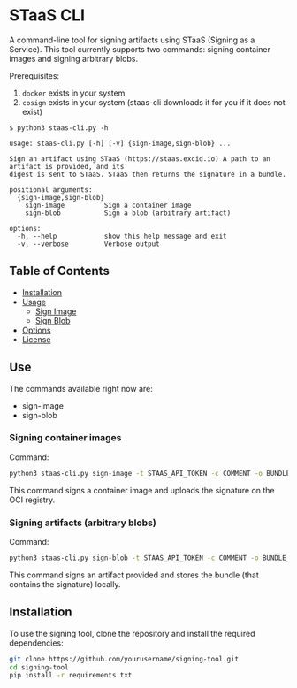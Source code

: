 # STaaS CLI

A command-line tool for signing artifacts using STaaS (Signing as a Service). This tool currently supports two commands: signing container images and signing arbitrary blobs.

Prerequisites: 
1. `docker` exists in your system
2. `cosign` exists in your system (staas-cli downloads it for you if it does not exist)  

```text
$ python3 staas-cli.py -h

usage: staas-cli.py [-h] [-v] {sign-image,sign-blob} ...

Sign an artifact using STaaS (https://staas.excid.io) A path to an artifact is provided, and its
digest is sent to STaaS. STaaS then returns the signature in a bundle.

positional arguments:
  {sign-image,sign-blob}
    sign-image          Sign a container image
    sign-blob           Sign a blob (arbitrary artifact)

options:
  -h, --help            show this help message and exit
  -v, --verbose         Verbose output
```

## Table of Contents

- [Installation](#installation)
- [Usage](#usage)
  - [Sign Image](#sign-image)
  - [Sign Blob](#sign-blob)
- [Options](#options)
- [License](#license)

## Use

The commands available right now are:
- sign-image
- sign-blob

### Signing container images

Command:

```sh
python3 staas-cli.py sign-image -t STAAS_API_TOKEN -c COMMENT -o BUNDLE_OUTPUT_FILE IMAGE
```
This command signs a container image and uploads the signature on the OCI registry.

### Signing artifacts (arbitrary blobs)

Command:

```sh
python3 staas-cli.py sign-blob -t STAAS_API_TOKEN -c COMMENT -o BUNDLE_OUTPUT_FILE PATH_TO_ARTIFACT
```
This command signs an artifact provided and stores the bundle (that contains the signature) locally.

## Installation

To use the signing tool, clone the repository and install the required dependencies:

```bash
git clone https://github.com/yourusername/signing-tool.git
cd signing-tool
pip install -r requirements.txt
